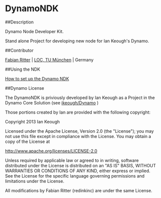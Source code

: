 DynamoNDK
=========

##Description

Dynamo Node Developer Kit.

Stand alone Project for developing new node for Ian Keough's Dynamo.

##Contributor

[Fabian Ritter](https://github.com/redinkinc) | [LOC, TU München](http://www.loc.tum.de) | Germany

##Using the NDK

[How to set up the Dynamo NDK](https://github.com/redinkinc/DynamoNDK/wiki/Set-up-the-DynamoNDK)

##Dynamo License

The DynamoNDK is priviously developed by Ian Keough as a Project in the Dynamo Core Solution (see 
[ikeough/Dynamo](https://github.com/ikeough/Dynamo) )

Those portions created by Ian are provided with the following copyright:

Copyright 2013 Ian Keough

Licensed under the Apache License, Version 2.0 (the "License"); you may not use this file except in compliance with the License. You may obtain a copy of the License at

http://www.apache.org/licenses/LICENSE-2.0

Unless required by applicable law or agreed to in writing, software distributed under the License is distributed on an "AS IS" BASIS, WITHOUT WARRANTIES OR CONDITIONS OF ANY KIND, either express or implied. See the License for the specific language governing permissions and limitations under the License.

All modifications by Fabian Ritter (redinkinc) are under the same License.

